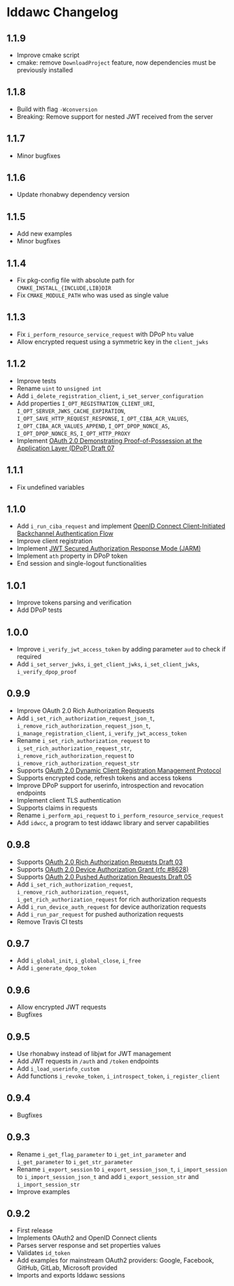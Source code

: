 # Iddawc Changelog

## 1.1.9

- Improve cmake script
- cmake: remove `DownloadProject` feature, now dependencies must be previously installed

## 1.1.8

- Build with flag `-Wconversion`
- Breaking: Remove support for nested JWT received from the server

## 1.1.7

- Minor bugfixes

## 1.1.6

- Update rhonabwy dependency version

## 1.1.5

- Add new examples
- Minor bugfixes

## 1.1.4

- Fix pkg-config file with absolute path for `CMAKE_INSTALL_{INCLUDE,LIB}DIR`
- Fix `CMAKE_MODULE_PATH` who was used as single value

## 1.1.3

- Fix `i_perform_resource_service_request` with DPoP `htu` value
- Allow encrypted request using a symmetric key in the `client_jwks`

## 1.1.2

- Improve tests
- Rename `uint` to `unsigned int`
- Add `i_delete_registration_client`, `i_set_server_configuration`
- Add properties `I_OPT_REGISTRATION_CLIENT_URI`, `I_OPT_SERVER_JWKS_CACHE_EXPIRATION`, `I_OPT_SAVE_HTTP_REQUEST_RESPONSE`, `I_OPT_CIBA_ACR_VALUES`, `I_OPT_CIBA_ACR_VALUES_APPEND`, `I_OPT_DPOP_NONCE_AS`, `I_OPT_DPOP_NONCE_RS`, `I_OPT_HTTP_PROXY`
- Implement [OAuth 2.0 Demonstrating Proof-of-Possession at the Application Layer (DPoP) Draft 07](https://datatracker.ietf.org/doc/html/draft-ietf-oauth-dpop-07)

## 1.1.1

- Fix undefined variables

## 1.1.0

- Add `i_run_ciba_request` and implement [OpenID Connect Client-Initiated Backchannel Authentication Flow](https://openid.net/specs/openid-client-initiated-backchannel-authentication-core-1_0.html)
- Improve client registration
- Implement [JWT Secured Authorization Response Mode (JARM)](https://openid.net/specs/openid-financial-api-jarm.html)
- Implement `ath` property in DPoP token
- End session and single-logout functionalities

## 1.0.1

- Improve tokens parsing and verification
- Add DPoP tests

## 1.0.0

- Improve `i_verify_jwt_access_token` by adding parameter `aud` to check if required
- Add `i_set_server_jwks`, `i_get_client_jwks`, `i_set_client_jwks`, `i_verify_dpop_proof`

## 0.9.9

- Improve OAuth 2.0 Rich Authorization Requests
- Add `i_set_rich_authorization_request_json_t`, `i_remove_rich_authorization_request_json_t`, `i_manage_registration_client`, `i_verify_jwt_access_token`
- Rename `i_set_rich_authorization_request` to `i_set_rich_authorization_request_str`, `i_remove_rich_authorization_request` to `i_remove_rich_authorization_request_str`
- Supports [OAuth 2.0 Dynamic Client Registration Management Protocol](https://tools.ietf.org/html/rfc7592)
- Supports encrypted code, refresh tokens and access tokens
- Improve DPoP support for userinfo, introspection and revocation endpoints
- Implement client TLS authentication
- Supports claims in requests
- Rename `i_perform_api_request` to `i_perform_resource_service_request`
- Add `idwcc`, a program to test iddawc library and server capabilities

## 0.9.8

- Supports [OAuth 2.0 Rich Authorization Requests Draft 03](https://www.ietf.org/archive/id/draft-ietf-oauth-rar-03.html)
- Supports [OAuth 2.0 Device Authorization Grant (rfc #8628)](https://tools.ietf.org/html/rfc8628)
- Supports [OAuth 2.0 Pushed Authorization Requests Draft 05](https://tools.ietf.org/html/draft-ietf-oauth-par-05)
- Add `i_set_rich_authorization_request`, `i_remove_rich_authorization_request`, `i_get_rich_authorization_request` for rich authorization requests
- Add `i_run_device_auth_request` for device authorization requests
- Add `i_run_par_request` for pushed authorization requests
- Remove Travis CI tests

## 0.9.7

- Add `i_global_init`, `i_global_close`, `i_free`
- Add `i_generate_dpop_token`

## 0.9.6

- Allow encrypted JWT requests
- Bugfixes

## 0.9.5

- Use rhonabwy instead of libjwt for JWT management
- Add JWT requests in `/auth` and `/token` endpoints
- Add `i_load_userinfo_custom`
- Add functions `i_revoke_token`, `i_introspect_token`, `i_register_client`

## 0.9.4

- Bugfixes

## 0.9.3

- Rename `i_get_flag_parameter` to `i_get_int_parameter` and `i_get_parameter` to `i_get_str_parameter`
- Rename `i_export_session` to `i_export_session_json_t`, `i_import_session` to `i_import_session_json_t` and add `i_export_session_str` and `i_import_session_str`
- Improve examples

## 0.9.2

- First release
- Implements OAuth2 and OpenID Connect clients
- Parses server response and set properties values
- Validates `id_token`
- Add examples for mainstream OAuth2 providers: Google, Facebook, GitHub, GitLab, Microsoft provided
- Imports and exports Iddawc sessions
